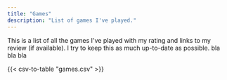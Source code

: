 ```yaml
---
title: "Games"
description: "List of games I've played."
---
```


This is a list of all the games I've played with my rating and links to my review (if available). I try to keep this as much up-to-date as possible. bla bla bla

{{< csv-to-table "games.csv" >}}